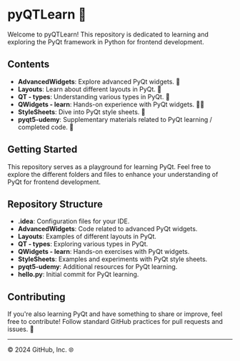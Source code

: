 # pyQTLearn 🐍

Welcome to pyQTLearn! This repository is dedicated to learning and exploring the PyQt framework in Python for frontend development.

## Contents

- **AdvancedWidgets**: Explore advanced PyQt widgets. 🚀
- **Layouts**: Learn about different layouts in PyQt. 📐
- **QT - types**: Understanding various types in PyQt. 🧩
- **QWidgets - learn**: Hands-on experience with PyQt widgets. 👩‍💻
- **StyleSheets**: Dive into PyQt style sheets. 🎨
- **pyqt5-udemy**: Supplementary materials related to PyQt learning / completed code. 📘

## Getting Started

This repository serves as a playground for learning PyQt. Feel free to explore the different folders and files to enhance your understanding of PyQt for frontend development.

## Repository Structure

- **.idea**: Configuration files for your IDE. 
- **AdvancedWidgets**: Code related to advanced PyQt widgets.
- **Layouts**: Examples of different layouts in PyQt.
- **QT - types**: Exploring various types in PyQt.
- **QWidgets - learn**: Hands-on exercises with PyQt widgets.
- **StyleSheets**: Examples and experiments with PyQt style sheets.
- **pyqt5-udemy**: Additional resources for PyQt learning.
- **hello.py**: Initial commit for PyQt learning. 

## Contributing

If you're also learning PyQt and have something to share or improve, feel free to contribute! Follow standard GitHub practices for pull requests and issues. 🤝

---

© 2024 GitHub, Inc. 🌐
